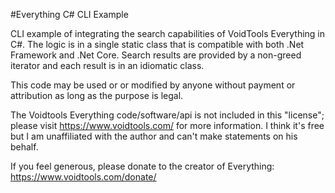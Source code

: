 #Everything C# CLI Example

CLI example of integrating the search capabilities of VoidTools Everything in C#. The logic is in a single static class that is compatible with both .Net Framework and .Net Core. Search results are provided by a non-greed iterator and each result is in an idiomatic class.

This code may be used or or modified by anyone without payment or attribution as long as the purpose is legal.

The Voidtools Everything code/software/api is not included in this "license"; please visit https://www.voidtools.com/ for more information. I think it's free but I am unaffiliated with the author and can't make statements on his behalf.

If you feel generous, please donate to the creator of Everything: https://www.voidtools.com/donate/

